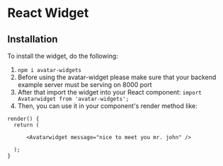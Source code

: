 # React Widget

## Installation

To install the widget, do the following:

1. `npm i avatar-widgets`
2. Before using the avatar-widget please make sure that your backend example server must be serving on 8000 port
3. After that import the widget into your React component: `import Avatarwidget from 'avatar-widgets';`
4. Then, you can use it in your component's render method like:

```
render() {
  return (

      <Avatarwidget message="nice to meet you mr. john" />
   
  );
}
```